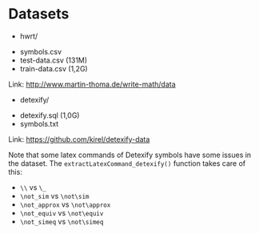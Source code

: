# Datasets


* hwrt/

- symbols.csv
- test-data.csv (131M)
- train-data.csv (1,2G)

Link: <http://www.martin-thoma.de/write-math/data>


* detexify/

- detexify.sql (1,0G)
- symbols.txt

Link: <https://github.com/kirel/detexify-data>

Note that some latex commands of Detexify symbols have some issues in the dataset. The ``` extractLatexCommand_detexify() ``` function takes care of this:
- ``` \\ ``` vs ``` \_ ```
- ``` \not_sim ``` vs ``` \not\sim ```
- ``` \not_approx ``` vs ``` \not\approx ```
- ``` \not_equiv ``` vs ``` \not\equiv ```
- ``` \not_simeq ``` vs ``` \not\simeq ```
